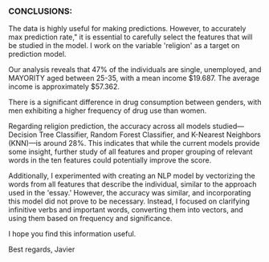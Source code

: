 ### CONCLUSIONS:

The data is highly useful for making predictions. However, to accurately max prediction rate," it is essential to carefully select the features that will be studied in the model. I work on the variable 'religion' as a target on prediction model.

Our analysis reveals that 47% of the individuals are single, unemployed, and MAYORITY aged between 25-35, with a mean income $19.687. The average income is approximately $57.362.

There is a significant difference in drug consumption between genders, with men exhibiting a higher frequency of drug use than women.

Regarding religion prediction, the accuracy across all models studied—Decision Tree Classifier, Random Forest Classifier, and K-Nearest Neighbors (KNN)—is around 28%. This indicates that while the current models provide some insight, further study of all features and proper grouping of relevant words in the ten features could potentially improve the score.

Additionally, I experimented with creating an NLP model by vectorizing the words from all features that describe the individual, similar to the approach used in the 'essay.' However, the accuracy was similar, and incorporating this model did not prove to be necessary. Instead, I focused on clarifying infinitive verbs and important words, converting them into vectors, and using them based on frequency and significance.

I hope you find this information useful.

Best regards,
Javier
